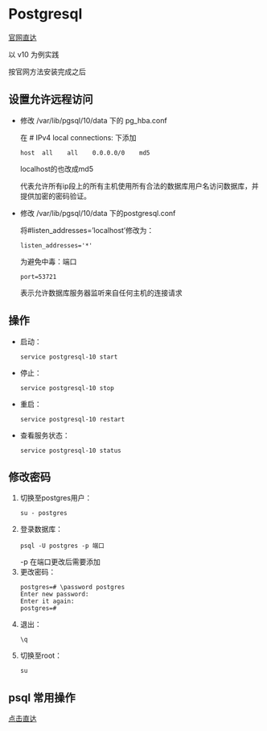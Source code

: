 # Postgresql

[官网直达](https://www.postgresql.org/download/linux/redhat/)

以 v10 为例实践

按官网方法安装完成之后

## 设置允许远程访问

- 修改 /var/lib/pgsql/10/data 下的 pg_hba.conf

  在 # IPv4 local connections: 下添加 
  ```
  host  all    all    0.0.0.0/0    md5
  ```
  localhost的也改成md5

  代表允许所有ip段上的所有主机使用所有合法的数据库用户名访问数据库，并提供加密的密码验证。

- 修改 /var/lib/pgsql/10/data 下的postgresql.conf
  
  将#listen_addresses=’localhost’修改为：

  ```
  listen_addresses='*'
  ```

  为避免中毒：端口 
  ```
  port=53721
  ```

  表示允许数据库服务器监听来自任何主机的连接请求

## 操作

- 启动：
  ```
  service postgresql-10 start
  ```

- 停止：
  ```
  service postgresql-10 stop
  ```

- 重启：
  ```
  service postgresql-10 restart
  ```

- 查看服务状态：
  ```
  service postgresql-10 status
  ```

## 修改密码

1. 切换至postgres用户：
   ```
   su - postgres
   ```
2. 登录数据库：
   ```
   psql -U postgres -p 端口
   ```
   -p 在端口更改后需要添加
3. 更改密码：
   ```
   postgres=# \password postgres 
   Enter new password: 
   Enter it again: 
   postgres=# 
   ```
4. 退出：
   ```
   \q
   ```
5. 切换至root：
   ```
   su
   ```

## psql 常用操作

[点击直达](https://www.cnblogs.com/happyhotty/articles/1920455.html)


